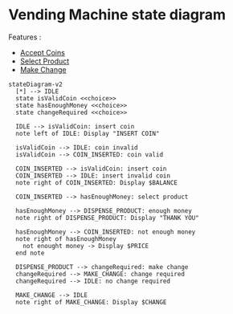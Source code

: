# Vending Machine state diagram

Features : 
- [Accept Coins](https://github.com/guyroyse/vending-machine-kata?tab=readme-ov-file#accept-coins)
- [Select Product](https://github.com/guyroyse/vending-machine-kata?tab=readme-ov-file#select-product)
- [Make Change](https://github.com/guyroyse/vending-machine-kata?tab=readme-ov-file#make-change)

```mermaid
stateDiagram-v2
  [*] --> IDLE
  state isValidCoin <<choice>>
  state hasEnoughMoney <<choice>>
  state changeRequired <<choice>>

  IDLE --> isValidCoin: insert coin
  note left of IDLE: Display "INSERT COIN"

  isValidCoin --> IDLE: coin invalid
  isValidCoin --> COIN_INSERTED: coin valid

  COIN_INSERTED --> isValidCoin: insert coin
  COIN_INSERTED --> IDLE: insert invalid coin
  note right of COIN_INSERTED: Display $BALANCE

  COIN_INSERTED --> hasEnoughMoney: select product

  hasEnoughMoney --> DISPENSE_PRODUCT: enough money
  note right of DISPENSE_PRODUCT: Display "THANK YOU"

  hasEnoughMoney --> COIN_INSERTED: not enough money
  note right of hasEnoughMoney
    not enought money -> Display $PRICE
  end note

  DISPENSE_PRODUCT --> changeRequired: make change
  changeRequired --> MAKE_CHANGE: change required
  changeRequired --> IDLE: no change required

  MAKE_CHANGE --> IDLE
  note right of MAKE_CHANGE: Display $CHANGE

```

